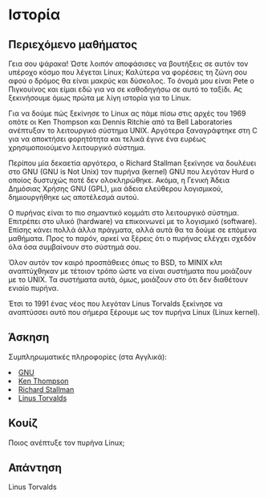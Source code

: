 # Ιστορία

## Περιεχόμενο μαθήματος

Γεια σου ψάρακα! Ώστε λοιπόν αποφάσισες να βουτήξεις σε αυτόν τον υπέροχο κόσμο που λέγεται Linux; Καλύτερα να φορέσεις τη ζώνη σου αφού ο δρόμος θα είναι μακρύς και δύσκολος. Το όνομά μου είναι Pete ο Πιγκουίνος και είμαι εδώ για να σε καθοδηγήσω σε αυτό το ταξίδι. Ας ξεκινήσουμε όμως πρώτα με λίγη ιστορία για το Linux.

Για να δούμε πώς ξεκίνησε το Linux ας πάμε πίσω στις αρχές του 1969 οπότε οι Ken Thompson και Dennis Ritchie από τα Bell Laboratories ανέπτυξαν το λειτουργικό σύστημα UNIX. Αργότερα ξαναγράφτηκε στη C για να αποκτήσει φορητότητα και τελικά έγινε ένα ευρέως χρησιμοποιούμενο λειτουργικό σύστημα.

Περίπου μία δεκαετία αργότερα, ο Richard Stallman ξεκίνησε να δουλέυει στο GNU (GNU is Not Unix) τον πυρήνα (kernel) GNU που λεγόταν Hurd ο οποίος δυστυχώς ποτέ δεν ολοκληρώθηκε. Ακόμα, η Γενική Άδεια Δημόσιας Χρήσης GNU (GPL), μια άδεια ελεύθερου λογισμικού, δημιουργήθηκε ως αποτέλεσμά αυτού.

Ο πυρήνας είναι το πιο σημαντικό κομμάτι στο λειτουργικό σύστημα. Επιτρέπει στο υλικό (hardware) να επικοινωνεί με το λογισμικό (software). Επίσης κάνει πολλά άλλα πράγματα, αλλά αυτά θα τα δούμε σε επόμενα μαθήματα. Προς το παρόν, αρκεί να ξέρεις ότι ο πυρήνας ελέγχει σχεδόν όλα όσα συμβαίνουν στο σύστημά σου.

Όλον αυτόν τον καιρό προσπάθειες όπως το BSD, το MINIX κλπ αναπτύχθηκαν με τέτοιον τρόπο ώστε να είναι συστήματα που μοιάζουν με το UNIX. Τα συστήματα αυτά, όμως, μοιάζουν στο ότι δεν διαθέτουν ενιαίο πυρήνα.

Έτσι το 1991 ένας νέος που λεγόταν Linus Torvalds ξεκίνησε να αναπτύσσει αυτό που σήμερα ξέρουμε ως τον πυρήνα Linux (Linux kernel).


## Άσκηση

Συμπληρωματικές πληροφορίες (στα Αγγλικά):
<li><a href='https://www.gnu.org/home.en.html'>GNU</a></li>
<li><a href='https://en.wikipedia.org/wiki/Ken_Thompson'>Ken Thompson</a></li>
<li><a href='https://stallman.org/'>Richard Stallman</a></li>
<li><a href='https://en.wikipedia.org/wiki/Linus_Torvalds'>Linus Torvalds</a></li>

## Κουίζ

Ποιος ανέπτυξε τον πυρήνα Linux; 

## Απάντηση

Linus Torvalds
